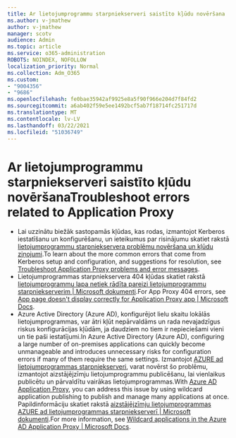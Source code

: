 ```yaml
---
title: Ar lietojumprogrammu starpniekserveri saistīto kļūdu novēršana
ms.author: v-jmathew
author: v-jmathew
manager: scotv
audience: Admin
ms.topic: article
ms.service: o365-administration
ROBOTS: NOINDEX, NOFOLLOW
localization_priority: Normal
ms.collection: Adm_O365
ms.custom:
- "9004356"
- "9686"
ms.openlocfilehash: fe0bae35942af9925e8a5f90f966e204d7f84fd2
ms.sourcegitcommit: a6ab402f59e5ee1492bcf5ab7f18714fc251717d
ms.translationtype: MT
ms.contentlocale: lv-LV
ms.lasthandoff: 03/22/2021
ms.locfileid: "51036749"
---
```

# <a name="troubleshoot-errors-related-to-application-proxy"></a><span data-ttu-id="260d9-102">Ar lietojumprogrammu starpniekserveri saistīto kļūdu novēršana</span><span class="sxs-lookup"><span data-stu-id="260d9-102">Troubleshoot errors related to Application Proxy</span></span>

- <span data-ttu-id="260d9-103">Lai uzzinātu biežāk sastopamās kļūdas, kas rodas, izmantojot Kerberos iestatīšanu un konfigurēšanu, un ieteikumus par risinājumu skatiet rakstā [lietojumprogrammu starpniekservera problēmu novēršana un kļūdu ziņojumi](https://docs.microsoft.com/azure/active-directory/manage-apps/application-proxy-troubleshoot#kerberos-errors).</span><span class="sxs-lookup"><span data-stu-id="260d9-103">To learn about the more common errors that come from Kerberos setup and configuration, and suggestions for resolution, see [Troubleshoot Application Proxy problems and error messages](https://docs.microsoft.com/azure/active-directory/manage-apps/application-proxy-troubleshoot#kerberos-errors).</span></span>
- <span data-ttu-id="260d9-104">Lietojumprogrammas starpniekservera 404 kļūdas skatiet rakstā [lietojumprogrammu lapa netiek rādīta pareizi lietojumprogrammu starpniekserverim | Microsoft dokumenti](https://docs.microsoft.com/azure/active-directory/manage-apps/application-proxy-page-appearance-broken-problem).</span><span class="sxs-lookup"><span data-stu-id="260d9-104">For App Proxy 404 errors, see [App page doesn't display correctly for Application Proxy app | Microsoft Docs](https://docs.microsoft.com/azure/active-directory/manage-apps/application-proxy-page-appearance-broken-problem).</span></span>
- <span data-ttu-id="260d9-105">Azure Active Directory (Azure AD), konfigurējot lielu skaitu lokālās lietojumprogrammas, var ātri kļūt nepārvaldāms un rada nevajadzīgus riskus konfigurācijas kļūdām, ja daudziem no tiem ir nepieciešami vieni un tie paši iestatījumi.</span><span class="sxs-lookup"><span data-stu-id="260d9-105">In Azure Active Directory (Azure AD), configuring a large number of on-premises applications can quickly become unmanageable and introduces unnecessary risks for configuration errors if many of them require the same settings.</span></span> <span data-ttu-id="260d9-106">Izmantojot [AZURE ad lietojumprogrammas starpniekserveri](https://docs.microsoft.com/azure/active-directory/manage-apps/application-proxy), varat novērst šo problēmu, izmantojot aizstājējzīmju lietojumprogrammu publicēšanu, lai vienlaikus publicētu un pārvaldītu vairākas lietojumprogrammas.</span><span class="sxs-lookup"><span data-stu-id="260d9-106">With [Azure AD Application Proxy](https://docs.microsoft.com/azure/active-directory/manage-apps/application-proxy), you can address this issue by using wildcard application publishing to publish and manage many applications at once.</span></span> <span data-ttu-id="260d9-107">Papildinformāciju skatiet rakstā [aizstājējzīmju lietojumprogrammas AZURE ad lietojumprogrammas starpniekserverī | Microsoft dokumenti](https://docs.microsoft.com/azure/active-directory/manage-apps/application-proxy-wildcard).</span><span class="sxs-lookup"><span data-stu-id="260d9-107">For more information, see [Wildcard applications in the Azure AD Application Proxy | Microsoft Docs](https://docs.microsoft.com/azure/active-directory/manage-apps/application-proxy-wildcard).</span></span>
